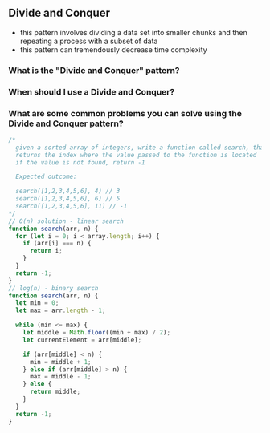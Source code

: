 ## Divide and Conquer

- this pattern involves dividing a data set into smaller chunks and then repeating a process with a subset of data
- this pattern can tremendously decrease time complexity

### What is the "Divide and Conquer" pattern?

### When should I use a Divide and Conquer?

### What are some common problems you can solve using the Divide and Conquer pattern?

```js
/*
  given a sorted array of integers, write a function called search, that accepts a value and
  returns the index where the value passed to the function is located
  if the value is not found, return -1

  Expected outcome:

  search([1,2,3,4,5,6], 4) // 3
  search([1,2,3,4,5,6], 6) // 5
  search([1,2,3,4,5,6], 11) // -1
*/
// O(n) solution - linear search
function search(arr, n) {
  for (let i = 0; i < array.length; i++) {
    if (arr[i] === n) {
      return i;
    }
  }
  return -1;
}
// log(n) - binary search
function search(arr, n) {
  let min = 0;
  let max = arr.length - 1;

  while (min <= max) {
    let middle = Math.floor((min + max) / 2);
    let currentElement = arr[middle];

    if (arr[middle] < n) {
      min = middle + 1;
    } else if (arr[middle] > n) {
      max = middle - 1;
    } else {
      return middle;
    }
  }
  return -1;
}
```
